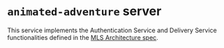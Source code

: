 # `animated-adventure` server

This service implements the Authentication Service and Delivery Service functionalities defined in the [MLS Architecture spec](https://messaginglayersecurity.rocks/mls-architecture/draft-ietf-mls-architecture.html).
